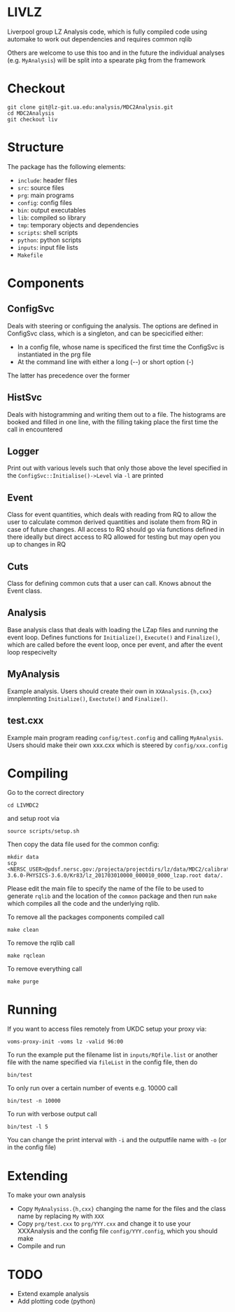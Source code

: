# LIVLZ

Liverpool group LZ Analysis code, which is fully compiled code using automake to work out dependencies and requires common rqlib

Others are welcome to use this too and in the future the individual analyses (e.g. `MyAnalysis`) will be split into a spearate pkg from the framework

# Checkout

```
git clone git@lz-git.ua.edu:analysis/MDC2Analysis.git
cd MDC2Analysis
git checkout liv
```

# Structure

The package has the following elements:

* `include`: header files
* `src`: source files
* `prg`: main programs
* `config`: config files
* `bin`: output executables
* `lib`: compiled so library
* `tmp`: temporary objects and dependencies
* `scripts`: shell scripts
* `python`: python scripts
* `inputs`: input file lists
* `Makefile` 

# Components

## ConfigSvc

Deals with steering or configuing the analysis.  The options are defined in ConfigSvc class, which is a singleton, and can be specicified either:

* In a config file, whose name is specificed the first time the ConfigSvc is instantiated in the prg file
* At the command line with either a long (--) or short option (-)

The latter has precedence over the former

## HistSvc

Deals with histogramming and writing them out to a file.  The histograms are booked and filled in one line, with the filling taking place the first time the call in encountered

## Logger

Print out with various levels such that only those above the level specified in the `ConfigSvc::Initialise()->Level` via `-l` are printed

## Event

Class for event quantities, which deals with reading from RQ to allow the user to calculate common derived quantities and isolate them from RQ in case of future changes.
All access to RQ should go via functions defined in there ideally but direct access to RQ allowed for testing but may open you up to changes in RQ

## Cuts

Class for defining common cuts that a user can call.  Knows abnout the Event class.

## Analysis

Base analysis class that deals with loading the LZap files and running the event loop.  Defines functions for `Initialize()`, `Execute()` and `Finalize()`, which are
called before the event loop, once per event, and after the event loop respecivelty

## MyAnalysis

Example analysis.  Users should create their own in `XXAnalysis.{h,cxx}` imnplemnting `Initialize()`, `Exectute()` and `Finalize()`.

## test.cxx

Example main program reading `config/test.config` and calling `MyAnalysis`.  Users should make their own xxx.cxx which is steered by `config/xxx.config`


# Compiling

Go to the correct directory

```
cd LIVMDC2
```

and setup root via

```
source scripts/setup.sh
```

Then copy the data file used for the common config:

```
mkdir data
scp <NERSC_USER>@pdsf.nersc.gov:/projecta/projectdirs/lz/data/MDC2/calibration/LZAP-3.6.0-PHYSICS-3.6.0/Kr83/lz_201703010000_000010_0000_lzap.root data/.
```

Please edit the main file to specify the name of the file to be used to generate `rqlib` and the location of the `common` package and then run `make`
which compiles all the code and the underlying rqlib.

To remove all the packages components compiled call

```
make clean

```

To remove the rqlib call

```
make rqclean

```

To remove everything call

```
make purge
```

# Running

If you want to access files remotely from UKDC setup your proxy via:

```
voms-proxy-init -voms lz -valid 96:00
```

To run the example put the filename list in `inputs/RQfile.list` or another file with the name specified via `fileList` in the config file, then do


```
bin/test
```


To only run over a certain number of events e.g. 10000 call

```
bin/test -n 10000
```

To run with verbose output call

```
bin/test -l 5
```

You can change the print interval with `-i` and the outputfile name with `-o` (or in the config file)

# Extending

To make your own analysis

* Copy `MyAnalysiss.{h,cxx}` changing the name for the files and the class name by replacing `My` with `XXX`
* Copy `prg/test.cxx` to `prg/YYY.cxx` and change it to use your XXXAnalysis and the config file `config/YYY.config`, which you should make
* Compile and run

# TODO

* Extend example analysis
* Add plotting code (python)
